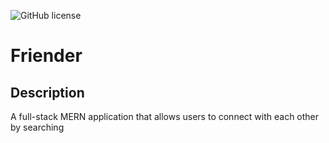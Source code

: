 ![GitHub license](https://img.shields.io/badge/license-MIT-blue.svg)

# Friender

## Description
A full-stack MERN application that allows users to connect with each other by searching 
